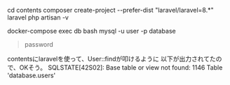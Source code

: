 cd contents
composer create-project --prefer-dist "laravel/laravel=8.*" laravel
php artisan -v

docker-compose exec db bash
mysql -u user -p database
> password

contentsにlaravelを使って、User::findが叩けるように
以下が出力されてたので、OKそう。
SQLSTATE[42S02]: Base table or view not found: 1146 Table 'database.users'